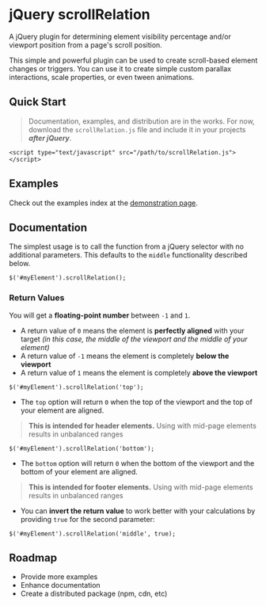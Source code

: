 # jQuery scrollRelation
A jQuery plugin for determining element visibility percentage
and/or viewport position from a page's scroll position.

This simple and powerful plugin can be used to create scroll-based
element changes or triggers. You can use it to create simple 
custom parallax interactions, scale properties, or even tween
animations.

## Quick Start
> Documentation, examples, and distribution are in the works.
For now, download the `scrollRelation.js` file and include 
it in your projects ***after jQuery***.
```
<script type="text/javascript" src="/path/to/scrollRelation.js"></script>
```
## Examples
Check out the examples index at the 
[demonstration page](https://scrollrelation.demonstration.page).

## Documentation
The simplest usage is to call the function from a jQuery selector
with no additional parameters. This defaults to the `middle`
functionality described below.
```
$('#myElement').scrollRelation();
```
### Return Values
You will get a **floating-point number** between `-1` and `1`.
* A return value of `0` means the element is **perfectly aligned**
with your target *(in this case, the middle of the viewport and
the middle of your element)*
* A return value of `-1` means the element is completely
**below the viewport**
* A return value of `1` means the element is completely
**above the viewport**
```
$('#myElement').scrollRelation('top');
```
* The `top` option will return `0` when the top of the viewport and
the top of your element are aligned.
> **This is intended for header elements.** Using with mid-page 
elements results in unbalanced ranges
```
$('#myElement').scrollRelation('bottom');
```
* The `bottom` option will return `0` when the bottom of the viewport
and the bottom of your element are aligned.
> **This is intended for footer elements.** Using with mid-page 
elements results in unbalanced ranges

* You can **invert the return value** to work better with your
calculations by providing `true` for the second parameter:
```
$('#myElement').scrollRelation('middle', true);
```
## Roadmap
* Provide more examples
* Enhance documentation
* Create a distributed package (npm, cdn, etc)
